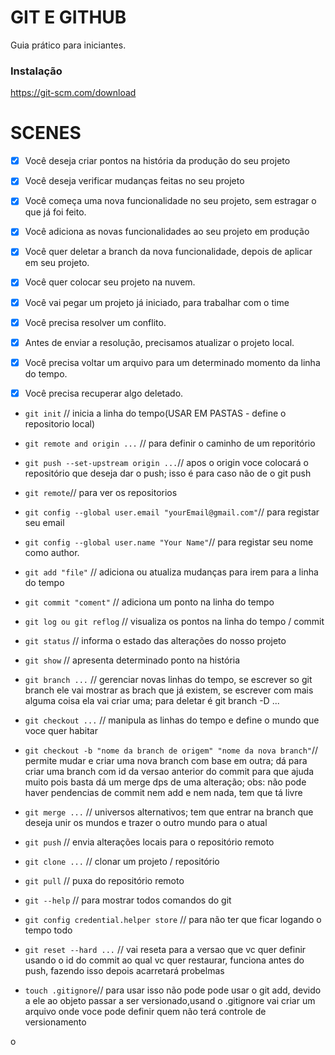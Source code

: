 # GIT E GITHUB

Guia prático para iniciantes.

### Instalação

https://git-scm.com/download

# SCENES

- [x] Você deseja criar pontos na história da produção do seu projeto
- [x] Você deseja verificar mudanças feitas no seu projeto

- [x] Você começa uma nova funcionalidade no seu projeto, sem estragar o que já foi feito.
- [x] Você adiciona as novas funcionalidades ao seu projeto em produção
- [x] Você quer deletar a branch da nova funcionalidade, depois de aplicar em seu projeto.

- [x] Você quer colocar seu projeto na nuvem.

- [x] Você vai pegar um projeto já iniciado, para trabalhar com o time
- [x] Você precisa resolver um conflito.
- [x] Antes de enviar a resolução, precisamos atualizar o projeto local.

- [x] Você precisa voltar um arquivo para um determinado momento da linha do tempo.
- [x] Você precisa recuperar algo deletado.

* `git init` // inicia a linha do tempo(USAR EM PASTAS - define o repositorio local)

* `git remote and origin ...` // para definir o caminho de um reporitório

* `git push --set-upstream origin ...`// apos o origin voce colocará o repositório que deseja dar o push; isso é para caso não de o git push

* `git remote`// para ver os repositorios

* `git config --global user.email "yourEmail@gmail.com"`// para registar seu email

* `git config --global user.name "Your Name"`// para registar seu nome como author.

* `git add "file"` // adiciona ou atualiza mudanças para irem para a linha do tempo

* `git commit "coment"` // adiciona um ponto na linha do tempo

* `git log ou git reflog` // visualiza os pontos na linha do tempo / commit

* `git status` // informa o estado das alterações do nosso projeto

* `git show` // apresenta determinado ponto na história

* `git branch ...` // gerenciar novas linhas do tempo, se escrever so git branch ele vai mostrar as brach que já existem, se escrever com mais alguma coisa ela vai criar uma; para deletar é git branch -D ...

* `git checkout ...` // manipula as linhas do tempo e define o mundo que voce quer habitar

* `git checkout -b "nome da branch de origem" "nome da nova branch"`// permite mudar e criar uma nova branch com base em outra; dá para criar uma branch com id da versao anterior do commit para que ajuda muito pois basta dá um merge dps de uma alteração; obs: não pode haver pendencias de commit nem add e nem nada, tem que tá livre

* `git merge ...` // universos alternativos; tem que entrar na branch que deseja unir os mundos e trazer o outro mundo para o atual

* `git push` //  envia alterações locais para o repositório remoto

* `git clone ...` // clonar um projeto / repositório

* `git pull` // puxa do repositório remoto

* `git --help` // para mostrar todos comandos do git

* `git config credential.helper store` // para não ter que ficar logando o tempo todo

* `git reset --hard ...` // vai reseta para a versao que vc quer definir usando o id do commit ao qual vc quer restaurar, funciona antes do push, fazendo isso depois acarretará probelmas

* `touch .gitignore`// para usar isso não pode pode usar o git add, devido a ele ao objeto passar a ser versionado,usand o .gitignore vai criar um arquivo onde voce pode definir quem não terá controle de versionamento

o